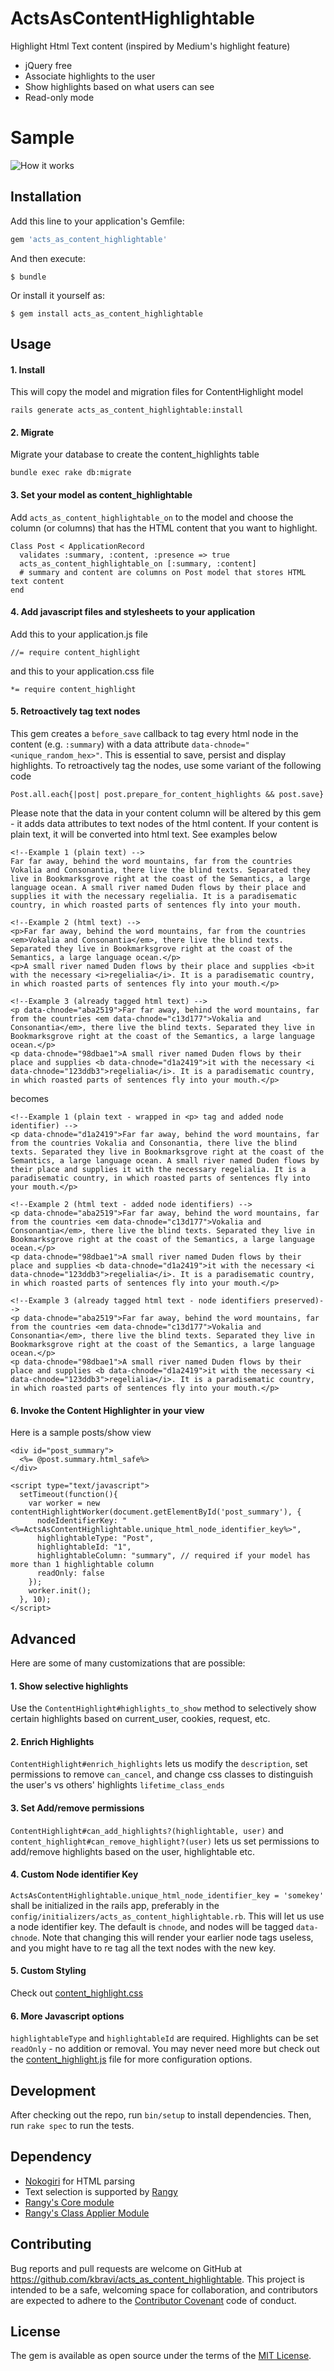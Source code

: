 # ActsAsContentHighlightable

Highlight Html Text content (inspired by Medium's highlight feature)
* jQuery free
* Associate highlights to the user
* Show highlights based on what users can see
* Read-only mode

# Sample
![How it works](http://i.imgur.com/xHBCBht.gif)

## Installation

Add this line to your application's Gemfile:

```ruby
gem 'acts_as_content_highlightable'
```

And then execute:

```
$ bundle
```

Or install it yourself as:

```
$ gem install acts_as_content_highlightable
```

## Usage

#### 1. Install
This will copy the model and migration files for ContentHighlight model

```
rails generate acts_as_content_highlightable:install
```

#### 2. Migrate
Migrate your database to create the content_highlights table

```
bundle exec rake db:migrate
```

#### 3. Set your model as content_highlightable
Add `acts_as_content_highlightable_on` to the model and choose the column (or columns) that has the HTML content that you want to highlight.

```
Class Post < ApplicationRecord
  validates :summary, :content, :presence => true
  acts_as_content_highlightable_on [:summary, :content]
  # summary and content are columns on Post model that stores HTML text content
end
```

#### 4. Add javascript files and stylesheets to your application
Add this to your application.js file
```
//= require content_highlight
```
and this to your application.css file
```
*= require content_highlight
```

#### 5. Retroactively tag text nodes
This gem creates a `before_save` callback to tag every html node in the content (e.g. `:summary`) with a data attribute `data-chnode="<unique_random_hex>"`. This is essential to save, persist and display highlights. To retroactively tag the nodes, use some variant of the following code
```
Post.all.each{|post| post.prepare_for_content_highlights && post.save}
```
Please note that the data in your content column will be altered by this gem - it adds data attributes to text nodes of the html content. If your content is plain text, it will be converted into html text. See examples below
```
<!--Example 1 (plain text) -->
Far far away, behind the word mountains, far from the countries Vokalia and Consonantia, there live the blind texts. Separated they live in Bookmarksgrove right at the coast of the Semantics, a large language ocean. A small river named Duden flows by their place and supplies it with the necessary regelialia. It is a paradisematic country, in which roasted parts of sentences fly into your mouth.

<!--Example 2 (html text) -->
<p>Far far away, behind the word mountains, far from the countries <em>Vokalia and Consonantia</em>, there live the blind texts. Separated they live in Bookmarksgrove right at the coast of the Semantics, a large language ocean.</p>
<p>A small river named Duden flows by their place and supplies <b>it with the necessary <i>regelialia</i>. It is a paradisematic country, in which roasted parts of sentences fly into your mouth.</p>

<!--Example 3 (already tagged html text) -->
<p data-chnode="aba2519">Far far away, behind the word mountains, far from the countries <em data-chnode="c13d177">Vokalia and Consonantia</em>, there live the blind texts. Separated they live in Bookmarksgrove right at the coast of the Semantics, a large language ocean.</p>
<p data-chnode="98dbae1">A small river named Duden flows by their place and supplies <b data-chnode="d1a2419">it with the necessary <i data-chnode="123ddb3">regelialia</i>. It is a paradisematic country, in which roasted parts of sentences fly into your mouth.</p>
```
becomes
```
<!--Example 1 (plain text - wrapped in <p> tag and added node identifier) -->
<p data-chnode="d1a2419">Far far away, behind the word mountains, far from the countries Vokalia and Consonantia, there live the blind texts. Separated they live in Bookmarksgrove right at the coast of the Semantics, a large language ocean. A small river named Duden flows by their place and supplies it with the necessary regelialia. It is a paradisematic country, in which roasted parts of sentences fly into your mouth.</p>

<!--Example 2 (html text - added node identifiers) -->
<p data-chnode="aba2519">Far far away, behind the word mountains, far from the countries <em data-chnode="c13d177">Vokalia and Consonantia</em>, there live the blind texts. Separated they live in Bookmarksgrove right at the coast of the Semantics, a large language ocean.</p>
<p data-chnode="98dbae1">A small river named Duden flows by their place and supplies <b data-chnode="d1a2419">it with the necessary <i data-chnode="123ddb3">regelialia</i>. It is a paradisematic country, in which roasted parts of sentences fly into your mouth.</p>

<!--Example 3 (already tagged html text - node identifiers preserved)-->
<p data-chnode="aba2519">Far far away, behind the word mountains, far from the countries <em data-chnode="c13d177">Vokalia and Consonantia</em>, there live the blind texts. Separated they live in Bookmarksgrove right at the coast of the Semantics, a large language ocean.</p>
<p data-chnode="98dbae1">A small river named Duden flows by their place and supplies <b data-chnode="d1a2419">it with the necessary <i data-chnode="123ddb3">regelialia</i>. It is a paradisematic country, in which roasted parts of sentences fly into your mouth.</p>
```

#### 6. Invoke the Content Highlighter in your view
Here is a sample posts/show view
```
<div id="post_summary">
  <%= @post.summary.html_safe%>
</div>

<script type="text/javascript">
  setTimeout(function(){
    var worker = new contentHighlightWorker(document.getElementById('post_summary'), {
      nodeIdentifierKey: "<%=ActsAsContentHighlightable.unique_html_node_identifier_key%>",
      highlightableType: "Post",
      highlightableId: "1",
      highlightableColumn: "summary", // required if your model has more than 1 highlightable column
      readOnly: false
    });
    worker.init();
  }, 10);
</script>

```

## Advanced
Here are some of many customizations that are possible:
#### 1. Show selective highlights
Use the `ContentHighlight#highlights_to_show` method to selectively show certain highlights based on current_user, cookies, request, etc.

#### 2. Enrich Highlights
`ContentHighlight#enrich_highlights` lets us modify the `description`, set permissions to remove `can_cancel`, and change css classes to distinguish the user's vs others' highlights `lifetime_class_ends`

#### 3. Set Add/remove permissions
`ContentHighlight#can_add_highlights?(highlightable, user)` and `content_highlight#can_remove_highlight?(user)` lets us set permissions to add/remove highlights based on the user, highlightable etc.

#### 4. Custom Node identifier Key
`ActsAsContentHighlightable.unique_html_node_identifier_key = 'somekey'` shall be initialized in the rails app, preferably in the `config/initializers/acts_as_content_highlightable.rb`. This will let us use a node identifier key. The default is `chnode`, and nodes will be tagged `data-chnode`. Note that changing this will render your earlier node tags useless, and you might have to re tag all the text nodes with the new key.

#### 5. Custom Styling
Check out [content_highlight.css](./vendor/assets/stylesheets/content_highlight.css)

#### 6. More Javascript options
`highlightableType` and `highlightableId` are required. Highlights can be set `readOnly` - no addition or removal. You may never need more but check out the [content_highlight.js](./vendor/assets/javascripts/content_highlight.js) file for more configuration options.

## Development

After checking out the repo, run `bin/setup` to install dependencies. Then, run `rake spec` to run the tests.

## Dependency

* [Nokogiri](https://github.com/sparklemotion/nokogiri) for HTML parsing
* Text selection is supported by [Rangy](https://www.github.com/timdown/rangy)
* [Rangy's Core module](https://github.com/timdown/rangy/blob/master/src/core/core.js)
* [Rangy's Class Applier Module](https://github.com/timdown/rangy/blob/master/src/modules/rangy-classapplier.js)


## Contributing

Bug reports and pull requests are welcome on GitHub at https://github.com/kbravi/acts_as_content_highlightable. This project is intended to be a safe, welcoming space for collaboration, and contributors are expected to adhere to the [Contributor Covenant](http://contributor-covenant.org) code of conduct.


## License

The gem is available as open source under the terms of the [MIT License](http://opensource.org/licenses/MIT).

